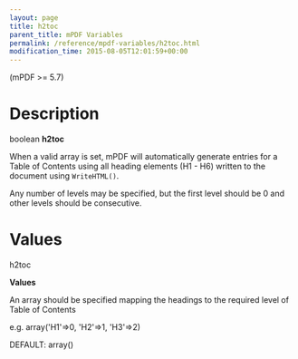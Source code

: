 ```yaml
---
layout: page
title: h2toc
parent_title: mPDF Variables
permalink: /reference/mpdf-variables/h2toc.html
modification_time: 2015-08-05T12:01:59+00:00
---
```


(mPDF &gt;= 5.7)

# Description

boolean <b>h2toc</b>

When a valid array is set, mPDF will automatically generate entries for a Table of Contents using all heading elements (H1 - H6) written to the document using <code>WriteHTML()</code>.

Any number of levels may be specified, but the first level should be 0 and other levels should be consecutive.

# Values

<span class="parameter">h2toc</span>

<b>Values</b>

An array should be specified mapping the headings to the required level of Table of Contents

e.g. array('H1'=&gt;0, 'H2'=&gt;1, 'H3'=&gt;2)

<span class="smallblock">DEFAULT:</span> array()

